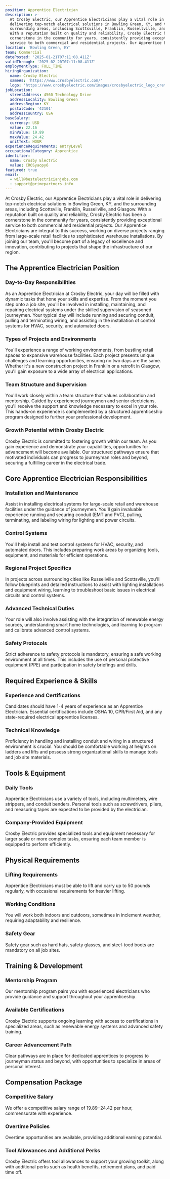 ```yaml
---
position: Apprentice Electrician
description: >-
  At Crosby Electric, our Apprentice Electricians play a vital role in
  delivering top-notch electrical solutions in Bowling Green, KY, and the
  surrounding areas, including Scottsville, Franklin, Russellville, and Glasgow.
  With a reputation built on quality and reliability, Crosby Electric has been a
  cornerstone in the community for years, consistently providing exceptional
  service to both commercial and residential projects. Our Apprentice Elec...
location: 'Bowling Green, KY'
team: Commercial
datePosted: '2025-01-21T07:11:08.411Z'
validThrough: '2025-02-20T07:11:08.411Z'
employmentType: FULL_TIME
hiringOrganization:
  name: Crosby Electric
  sameAs: 'https://www.crosbyelectric.com/'
  logo: 'https://www.crosbyelectric.com/images/crosbyelectric_logo_crete.png'
jobLocation:
  streetAddress: 4560 Technology Drive
  addressLocality: Bowling Green
  addressRegion: KY
  postalCode: '42101'
  addressCountry: USA
baseSalary:
  currency: USD
  value: 22.16
  minValue: 19.89
  maxValue: 24.42
  unitText: HOUR
experienceRequirements: entryLevel
occupationalCategory: Apprentice
identifier:
  name: Crosby Electric
  value: CROSyaopy6
featured: true
email:
  - will@bestelectricianjobs.com
  - support@primepartners.info
---
```



At Crosby Electric, our Apprentice Electricians play a vital role in delivering top-notch electrical solutions in Bowling Green, KY, and the surrounding areas, including Scottsville, Franklin, Russellville, and Glasgow. With a reputation built on quality and reliability, Crosby Electric has been a cornerstone in the community for years, consistently providing exceptional service to both commercial and residential projects. Our Apprentice Electricians are integral to this success, working on diverse projects ranging from large-scale retail facilities to sophisticated warehouse installations. By joining our team, you'll become part of a legacy of excellence and innovation, contributing to projects that shape the infrastructure of our region.

## The Apprentice Electrician Position

### Day-to-Day Responsibilities

As an Apprentice Electrician at Crosby Electric, your day will be filled with dynamic tasks that hone your skills and expertise. From the moment you step onto a job site, you'll be involved in installing, maintaining, and repairing electrical systems under the skilled supervision of seasoned journeymen. Your typical day will include running and securing conduit, pulling and terminating wiring, and assisting in the installation of control systems for HVAC, security, and automated doors.

### Types of Projects and Environments

You'll experience a range of working environments, from bustling retail spaces to expansive warehouse facilities. Each project presents unique challenges and learning opportunities, ensuring no two days are the same. Whether it's a new construction project in Franklin or a retrofit in Glasgow, you'll gain exposure to a wide array of electrical applications.

### Team Structure and Supervision

You'll work closely within a team structure that values collaboration and mentorship. Guided by experienced journeymen and senior electricians, you'll receive the support and knowledge necessary to excel in your role. This hands-on experience is complemented by a structured apprenticeship program designed to further your professional development.

### Growth Potential within Crosby Electric

Crosby Electric is committed to fostering growth within our team. As you gain experience and demonstrate your capabilities, opportunities for advancement will become available. Our structured pathways ensure that motivated individuals can progress to journeyman roles and beyond, securing a fulfilling career in the electrical trade.

## Core Apprentice Electrician Responsibilities

### Installation and Maintenance

Assist in installing electrical systems for large-scale retail and warehouse facilities under the guidance of journeymen. You'll gain invaluable experience running and securing conduit (EMT and PVC), pulling, terminating, and labeling wiring for lighting and power circuits.

### Control Systems

You'll help install and test control systems for HVAC, security, and automated doors. This includes preparing work areas by organizing tools, equipment, and materials for efficient operations.

### Regional Project Specifics

In projects across surrounding cities like Russellville and Scottsville, you'll follow blueprints and detailed instructions to assist with lighting installations and equipment wiring, learning to troubleshoot basic issues in electrical circuits and control systems.

### Advanced Technical Duties

Your role will also involve assisting with the integration of renewable energy sources, understanding smart home technologies, and learning to program and calibrate advanced control systems.

### Safety Protocols

Strict adherence to safety protocols is mandatory, ensuring a safe working environment at all times. This includes the use of personal protective equipment (PPE) and participation in safety briefings and drills.

## Required Experience & Skills

### Experience and Certifications

Candidates should have 1-4 years of experience as an Apprentice Electrician. Essential certifications include OSHA 10, CPR/First Aid, and any state-required electrical apprentice licenses.

### Technical Knowledge

Proficiency in handling and installing conduit and wiring in a structured environment is crucial. You should be comfortable working at heights on ladders and lifts and possess strong organizational skills to manage tools and job site materials.

## Tools & Equipment

### Daily Tools

Apprentice Electricians use a variety of tools, including multimeters, wire strippers, and conduit benders. Personal tools such as screwdrivers, pliers, and measuring tapes are expected to be provided by the electrician.

### Company-Provided Equipment

Crosby Electric provides specialized tools and equipment necessary for larger scale or more complex tasks, ensuring each team member is equipped to perform efficiently.

## Physical Requirements

### Lifting Requirements

Apprentice Electricians must be able to lift and carry up to 50 pounds regularly, with occasional requirements for heavier lifting.

### Working Conditions

You will work both indoors and outdoors, sometimes in inclement weather, requiring adaptability and resilience.

### Safety Gear

Safety gear such as hard hats, safety glasses, and steel-toed boots are mandatory on all job sites.

## Training & Development

### Mentorship Program

Our mentorship program pairs you with experienced electricians who provide guidance and support throughout your apprenticeship.

### Available Certifications

Crosby Electric supports ongoing learning with access to certifications in specialized areas, such as renewable energy systems and advanced safety training.

### Career Advancement Path

Clear pathways are in place for dedicated apprentices to progress to journeyman status and beyond, with opportunities to specialize in areas of personal interest.

## Compensation Package

### Competitive Salary

We offer a competitive salary range of $19.89-$24.42 per hour, commensurate with experience.

### Overtime Policies

Overtime opportunities are available, providing additional earning potential.

### Tool Allowances and Additional Perks

Crosby Electric offers tool allowances to support your growing toolkit, along with additional perks such as health benefits, retirement plans, and paid time off.